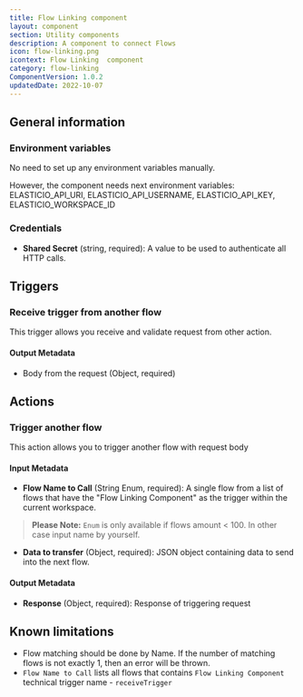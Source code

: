 ```yaml
---
title: Flow Linking component
layout: component
section: Utility components
description: A component to connect Flows
icon: flow-linking.png
icontext: Flow Linking  component
category: flow-linking
ComponentVersion: 1.0.2
updatedDate: 2022-10-07
---
```


## General information

### Environment variables

No need to set up any environment variables manually.

However, the component needs next environment variables: ELASTICIO_API_URI, ELASTICIO_API_USERNAME, ELASTICIO_API_KEY, ELASTICIO_WORKSPACE_ID

### Credentials

* **Shared Secret** (string, required): A value to be used to authenticate all HTTP calls.

## Triggers

### Receive trigger from another flow

This trigger allows you receive and validate request from other action.

#### Output Metadata

* Body from the request (Object, required)

## Actions

### Trigger another flow

This action allows you to trigger another flow with request body

#### Input Metadata

* **Flow Name to Call** (String Enum, required): A single flow from a list of flows that have the "Flow Linking Component" as the trigger within the current workspace.

>**Please Note:** `Enum` is only available if flows amount < 100. In other case input name by yourself.

* **Data to transfer** (Object, required): JSON object containing data to send into the next flow.

#### Output Metadata

* **Response** (Object, required): Response of triggering request

## Known limitations

* Flow matching should be done by Name. If the number of matching flows is not exactly 1, then an error will be thrown.
* `Flow Name to Call` lists all flows that contains `Flow Linking Component` technical trigger name - `receiveTrigger`
